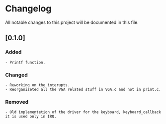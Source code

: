 # Changelog

All notable changes to this project will be documented in this file.

## [0.1.0]

### Added

    - Printf function.

### Changed
    
    - Reworking on the interupts.
    - Reorganizeted all the VGA related stuff in VGA.c and not in print.c.

### Removed
    
    - Old implementetion of the driver for the keyboard, keyboard_callback it is used only in IRQ.
